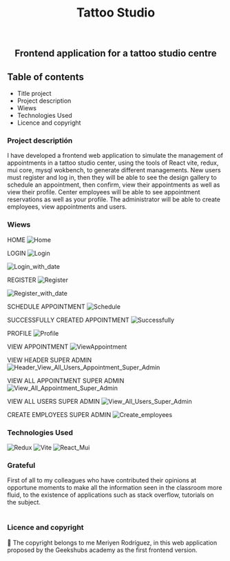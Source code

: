 <h1 align="center">Tattoo Studio</h1>​
​
<h2 align="center">Frontend application for a tattoo studio centre</h2>

## Table of contents
- Title project
- Project description
- Wiews
- Technologies Used
- Licence and copyright

### Project descriptión
I have developed a frontend web application to simulate the management of appointments in a tattoo studio center, using the tools of React vite, redux, mui core, mysql wokbench, to generate different managements. New users must register and log in, then they will be able to see the design gallery to schedule an appointment, then confirm, view their appointments as well as view their profile. Center employees will be able to see appointment reservations as well as your profile. The administrator will be able to create employees, view appointments and users.

### Wiews

HOME
![Home](./src/assets/imag/Home.JPG)

LOGIN
![Login](./src/assets/imag/login.JPG)

![Login_with_date](./src/assets/imag/loginWithdate.JPG)

REGISTER
![Register](./src/assets/imag/register.JPG)

![Register_with_date](./src/assets/imag/registerwithDate.JPG)

SCHEDULE APPOINTMENT
![Schedule](./src/assets/imag/Schedule_Appointment.JPG)

SUCCESSFULLY CREATED APPOINTMENT
![Successfully](./src/assets/imag/Successfully_Created_Appointment.JPG)

PROFILE
![Profile](./src/assets/imag/Profile.JPG)

VIEW APPOINTMENT
![ViewAppointment](./src/assets/imag/View_Appointment.JPG)

VIEW HEADER SUPER ADMIN
![Header_View_All_Users_Appointment_Super_Admin](./src/assets/imag/Header_View_All_Users_Appointment.JPG)

VIEW ALL APPOINTMENT SUPER ADMIN
![View_All_Appointment_Super_Admin](./src/assets/imag/View_All_Appointment_Super_Admin.JPG)

VIEW ALL USERS SUPER ADMIN
![View_All_Users_Super_Admin](./src/assets/imag/View_All_Users_Super_Admin.JPG)

CREATE EMPLOYEES SUPER ADMIN
![Create_employees](./src/assets/imag/Super_Admin_Created_Employee.JPG)


### Technologies Used
![Redux](./src/assets/imag/redux.png)
![Vite](./src/assets/imag/vite.png)
![React_Mui](./src/assets/imag/react_muiMaterial.png)



### Grateful
First of all to my colleagues who have contributed their opinions at opportune moments to make all the information seen in the classroom more fluid, to the existence of applications such as stack overflow, tutorials on the subject.  
​
### Licence and copyright

📝 The copyright belongs to me Meriyen Rodríguez, in this web application proposed by the Geekshubs academy as the first frontend version.

